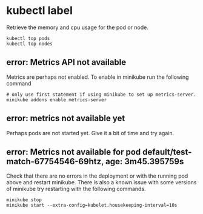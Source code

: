# kubectl label

Retrieve the memory and cpu usage for the pod or node.  

``` shell
kubectl top pods 
kubectl top nodes
```

## error: Metrics API not available

Metrics are perhaps not enabled. To enable in minikube run the following command

``` shell
# only use first statement if using minikube to set up metrics-server.
minikube addons enable metrics-server
```

## error: metrics not available yet

Perhaps pods are not started yet. Give it a bit of time and try again.

## error: Metrics not available for pod default/test-match-67754546-69htz, age: 3m45.395759s

Check that there are no errors in the deployment or with the running pod above and restart minikube.  There is also a known issue with some versions of minikube try restarting with the following commands.

``` shell
minikube stop
minikube start --extra-config=kubelet.housekeeping-interval=10s 
```
